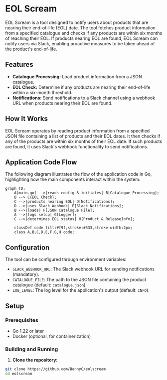 # EOL Scream

EOL Scream is a tool designed to notify users about products that are nearing their end-of-life (EOL) date. The tool fetches product information from a specified catalogue and checks if any products are within six months of reaching their EOL. If products nearing EOL are found, EOL Scream can notify users via Slack, enabling proactive measures to be taken ahead of the product's end-of-life.

## Features

- **Catalogue Processing:** Load product information from a JSON catalogue.
- **EOL Check:** Determine if any products are nearing their end-of-life within a six-month threshold.
- **Notifications:** Send notifications to a Slack channel using a webhook URL when products nearing their EOL are found.

## How It Works

EOL Scream operates by reading product information from a specified JSON file containing a list of products and their EOL dates. It then checks if any of the products are within six months of their EOL date. If such products are found, it uses Slack's webhook functionality to send notifications.

## Application Code Flow

The following diagram illustrates the flow of the application code in Go, highlighting how the main components interact within the system:

```mermaid
graph TD;
    A[main.go] -->|reads config & initiates| B[Catalogue Processing];
    B --> C{EOL Check};
    C -->|products nearing EOL| D[Notifications];
    D -->|uses Slack Webhook| E[Slack Notifications];
    B -->|loads| F[JSON Catalogue File];
    A -->|logs setup| G[Logger];
    C -->|determines EOL status| H[Product & ReleaseInfo];

    classDef code fill:#f9f,stroke:#333,stroke-width:2px;
    class A,B,C,D,E,F,G,H code;
```

## Configuration

The tool can be configured through environment variables:
- `SLACK_WEBHOOK_URL`: The Slack webhook URL for sending notifications (mandatory).
- `CATALOGUE_FILE`: The path to the JSON file containing the product catalogue (default: `catalogue.json`).
- `LOG_LEVEL`: The log level for the application's output (default: `INFO`).

## Setup

### Prerequisites

- Go 1.22 or later
- Docker (optional, for containerization)

### Building and Running

1. **Clone the repository:**

```sh
git clone https://github.com/BennyC/eolscream
cd eolscream
